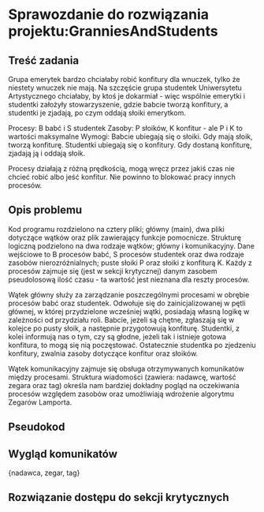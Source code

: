 # Sprawozdanie do rozwiązania projektu:GranniesAndStudents

## Treść zadania
Grupa emerytek bardzo chciałaby robić konfitury dla wnuczek, tylko że niestety wnuczek nie mają. Na szczęście grupa studentek Uniwersytetu Artystycznego chciałaby, by ktoś je dokarmiał - więc wspólnie emerytki i studentki założyły stowarzyszenie, gdzie babcie tworzą konfitury, a studentki je zjadają, po czym oddają słoiki emerytkom. 

Procesy: B babć i S studentek 
Zasoby: P słoików, K konfitur - ale P i K to wartości maksymalne 
Wymogi: Babcie ubiegają się o słoiki. Gdy mają słoik, tworzą konfiturę. Studentki ubiegają się o konfitury. Gdy dostaną konfiturę, zjadają ją i oddają słoik. 

Procesy działają z różną prędkością, mogą wręcz przez jakiś czas nie chcieć robić albo jeść konfitur. Nie powinno to blokować pracy innych procesów.

## Opis problemu
Kod programu rozdzielono na cztery pliki; główny (main), dwa pliki dotyczące wątków oraz plik zawierający funkcje pomocnicze. Strukturę logiczną podzielono na dwa rodzaje wątków; główny i komunikacyjny. Dane wejściowe to B procesów babć, S procesów studentek oraz dwa rodzaje zasobów nierozróżnialnych; puste słoiki P oraz słoiki z konfiturą K. Każdy z procesów zajmuje się (jest w sekcji krytycznej) danym zasobem pseudolosową ilość czasu - ta wartość jest nieznana dla reszty procesów.

Wątek główny służy za zarządzanie poszczególnymi procesami w obrębie procesów babć oraz studentek. Odwołuje się do zainicjalizowanej w pętli głównej, w której przydzielone wcześniej wątki, posiadają własną logikę w zależności od przydziału roli. Babcie, jeżeli są chętne, zgłaszają się w kolejce po pusty słoik, a następnie przygotowują konfiturę. Studentki, z kolei informują nas o tym, czy są głodne, jeżeli tak i istnieje gotowa konfitura, to mogą się nią poczęstować. Ostatecznie studentka po zjedzeniu konfitury, zwalnia zasoby dotyczące konfitur oraz słoików. 

Wątek komunikacyjny zajmuje się obsługa otrzymywanych komunikatów między procesami. Struktura wiadomości (zawiera: nadawcę, wartość zegara oraz tag) określa nam bardziej dokładny pogląd na oczekiwania procesów względem zasobów oraz umożliwiają wdrożenie algorytmu Zegarów Lamporta. 

## Pseudokod

## Wygląd komunikatów
{nadawca, zegar, tag}

## Rozwiązanie dostępu do sekcji krytycznych
